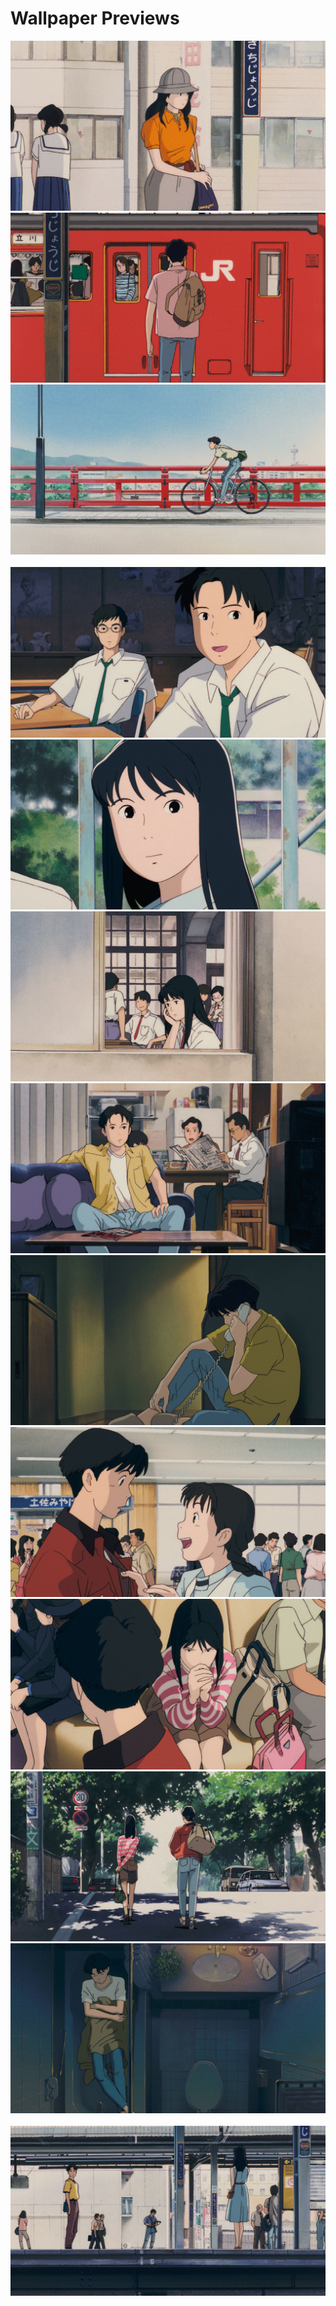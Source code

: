 # Wallpaper Previews

<img src="001-umi.png" alt=""/>
<img src="002-umi.png" alt=""/>
<img src="003-umi.png" alt=""/>
<img src="004-umi.png" alt=""/>
<img src="005-umi.png" alt=""/>
<img src="006-umi.png" alt=""/>
<img src="007-umi.png" alt=""/>
<img src="008-umi.png" alt=""/>
<img src="009-umi.png" alt=""/>
<img src="010-umi.png" alt=""/>
<img src="011-umi.png" alt=""/>
<img src="012-umi.png" alt=""/>
<img src="013-umi.png" alt=""/>
<img src="014-umi.png" alt=""/>
<img src="015-umi.png" alt=""/>
<img src="016-umi.png" alt=""/>
